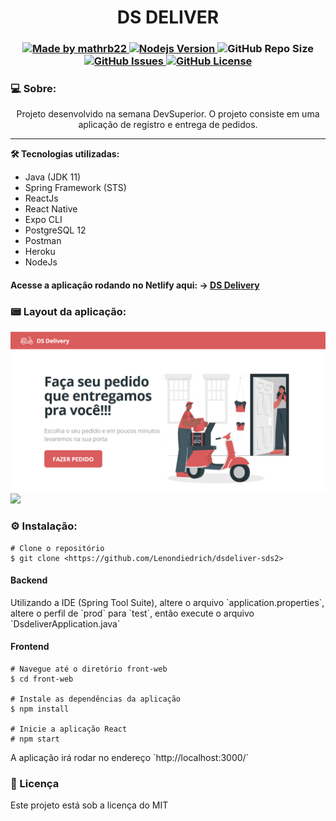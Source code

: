 
<h1 align="center">DS DELIVER</h1>
<h3 align="center">
  <a href="https://github.com/Lenondiedrich">
      <img alt="Made by mathrb22" src="https://img.shields.io/badge/made%20by-Lenondiedrich-blue">
   </a>
  <a href="https://github.com/nodejs/node/blob/master/doc/changelogs/CHANGELOG_V14.md#14.15.0">
      <img alt="Nodejs Version" src="https://img.shields.io/badge/node.js-v14.15.0-informational?logo=Node.JS">
  </a>
  <img alt="GitHub Repo Size" src="https://img.shields.io/github/repo-size/Lenondiedrich/dsdeliver-sds2">
  <a href="https://github.com/Lenondiedrich/dsdeliver-sds2/issues">
      <img alt="GitHub Issues" src="https://img.shields.io/github/issues/Lenondiedrich/dsdeliver-sds2">
   </a>
  <a href="https://github.com/Lenondiedrich/dsdeliver-sds2/LICENSE.txt">
      <img alt="GitHub License" src="https://img.shields.io/github/license/Lenondiedrich/dsdeliver-sds2">
   </a>
</h3>
<h3>💻 Sobre: </h3>
<p align="center">Projeto desenvolvido na semana DevSuperior. O projeto consiste em uma aplicação de registro e entrega de pedidos.</p>
<hr/>
<strong>🛠 Tecnologias utilizadas: </strong>
<ul>
  <li>Java (JDK 11) </li>
  <li>Spring Framework (STS)</li>
  <li>ReactJs</li>
  <li>React Native</li>
  <li>Expo CLI</li>
  <li>PostgreSQL 12</li>
  <li>Postman</li>
  <li>Heroku</li>
  <li>NodeJs</li>
  
</ul

<hr />
<h4>Acesse a aplicação rodando no Netlify aqui: -> <a href="https://lenondiedrichsds2.netlify.app">DS Delivery</a></h4>
<h3>📟 Layout da aplicação:</h3>
<img src="./initial.png" />
<img src="./dsdelivery.gif" />

<h3>⚙️ Instalação: </h3>

    # Clone o repositório
    $ git clone <https://github.com/Lenondiedrich/dsdeliver-sds2>

<h4>Backend</h4>
<p>Utilizando a IDE (Spring Tool Suite), altere o arquivo  `application.properties`, altere o perfil de `prod` para `test`, então execute o arquivo `DsdeliverApplication.java`</p>
<h4>Frontend</h4>

    # Navegue até o diretório front-web
    $ cd front-web

    # Instale as dependências da aplicação
    $ npm install

    # Inicie a aplicação React
    # npm start

<p>A aplicação irá rodar no endereço `http://localhost:3000/`</p>

<h3>📝 Licença</h3>
<p>Este projeto está sob a licença do MIT</p>
